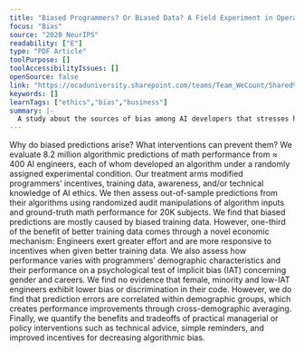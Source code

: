 ```yaml
---
title: "Biased Programmers? Or Biased Data? A Field Experiment in Operationalizing AI Ethics"
focus: "Bias"
source: "2020 NeurIPS"
readability: ["E"]
type: "PDF Article"
toolPurpose: []
toolAccessibilityIssues: []
openSource: false
link: "https://ocaduniversity.sharepoint.com/teams/Team_WeCount/Shared%20Documents/Resources%20and%20Tools/Literature%20(curated)/Biased%20Programmers%20Or%20Biased%20Data%20A%20Field%20Experiment%20in%20Operationalizing%20AI%20Ethics.pdf"
keywords: []
learnTags: ["ethics","bias","business"]
summary: |-
  A study about the sources of bias among AI developers that stresses how more diverse teams will reduce the chance for compounding biases.
---
```

Why do biased predictions arise? What interventions can prevent them? We evaluate 8.2 million algorithmic predictions of math performance from ≈ 400 AI engineers, each of whom developed an algorithm under a randomly assigned experimental condition. Our treatment arms modified programmers’ incentives, training data, awareness, and/or technical knowledge of AI ethics. We then assess out-of-sample predictions from their algorithms using randomized audit manipulations of algorithm inputs and ground-truth math performance for 20K subjects. We find that biased predictions are mostly caused by biased training data. However, one-third of the benefit of better training data comes through a novel economic mechanism: Engineers exert greater effort and are more responsive to incentives when given better training data. We also assess how performance varies with programmers’ demographic characteristics and their performance on a psychological test of implicit bias (IAT) concerning gender and careers. We find no evidence that female, minority and low-IAT engineers exhibit lower bias or discrimination in their code. However, we do find that prediction errors are correlated within demographic groups, which creates performance improvements through cross-demographic averaging. Finally, we quantify the benefits and tradeoffs of practical managerial or policy interventions such as technical advice, simple reminders, and improved incentives for decreasing algorithmic bias.
